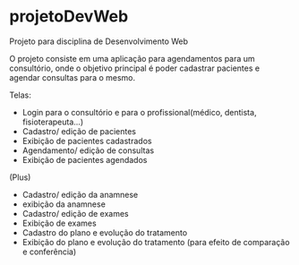 # projetoDevWeb
Projeto para disciplina de Desenvolvimento Web

O projeto consiste em uma aplicação para agendamentos para um consultório, onde o objetivo principal é 
poder cadastrar pacientes e agendar consultas para o mesmo.

Telas:
- Login para o consultório e para o profissional(médico, dentista, fisioterapeuta...)
- Cadastro/ edição de pacientes
- Exibição de pacientes cadastrados
- Agendamento/ edição de consultas
- Exibição de pacientes agendados 

(Plus)
- Cadastro/ edição da anamnese
- exibição da anamnese
- Cadastro/ edição de exames
- Exibição de exames
- Cadastro do plano e evolução do tratamento
- Exibição do plano e evolução do tratamento (para efeito de comparação e conferência)


